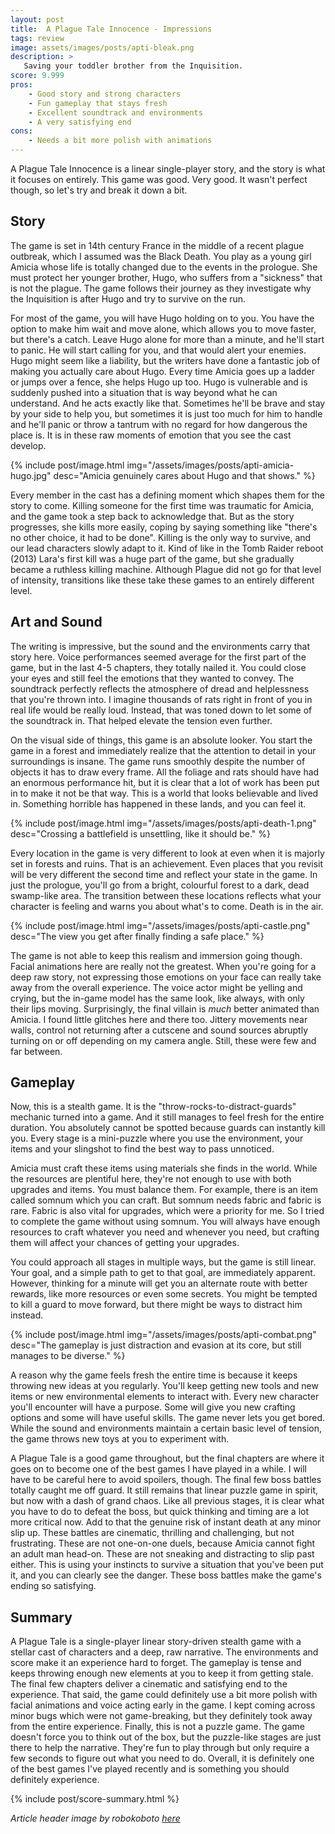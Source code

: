 ```yaml
---
layout: post
title:  A Plague Tale Innocence - Impressions
tags: review
image: assets/images/posts/apti-bleak.png
description: >
   Saving your toddler brother from the Inquisition.
score: 9.999
pros:
    - Good story and strong characters
    - Fun gameplay that stays fresh
    - Excellent soundtrack and environments
    - A very satisfying end
cons:
    - Needs a bit more polish with animations
---
```


A Plague Tale Innocence is a linear single-player story, and the story is what it focuses on entirely. This game was good. Very good. It wasn't perfect though, so let's try and break it down a bit.

## Story

The game is set in 14th century France in the middle of a recent plague outbreak, which I assumed was the Black Death. You play as a young girl Amicia whose life is totally changed due to the events in the prologue. She must protect her younger brother, Hugo, who suffers from a "sickness" that is not the plague. The game follows their journey as they investigate why the Inquisition is after Hugo and try to survive on the run.

For most of the game, you will have Hugo holding on to you. You have the option to make him wait and move alone, which allows you to move faster, but there's a catch. Leave Hugo alone for more than a minute, and he'll start to panic. He will start calling for you, and that would alert your enemies. Hugo might seem like a liability, but the writers have done a fantastic job of making you actually care about Hugo. Every time Amicia goes up a ladder or jumps over a fence, she helps Hugo up too. Hugo is vulnerable and is suddenly pushed into a situation that is way beyond what he can understand. And he acts exactly like that. Sometimes he'll be brave and stay by your side to help you, but sometimes it is just too much for him to handle and he'll panic or throw a tantrum with no regard for how dangerous the place is. It is in these raw moments of emotion that you see the cast develop.

{% include post/image.html img="/assets/images/posts/apti-amicia-hugo.jpg" desc="Amicia genuinely cares about Hugo and that shows." %}

Every member in the cast has a defining moment which shapes them for the story to come. Killing someone for the first time was traumatic for Amicia, and the game took a step back to acknowledge that. But as the story progresses, she kills more easily, coping by saying something like "there's no other choice, it had to be done". Killing is the only way to survive, and our lead characters slowly adapt to it. Kind of like in the Tomb Raider reboot (2013) Lara's first kill was a huge part of the game, but she gradually became a ruthless killing machine. Although Plague did not go for that level of intensity, transitions like these take these games to an entirely different level.

## Art and Sound

The writing is impressive, but the sound and the environments carry that story here. Voice performances seemed average for the first part of the game, but in the last 4-5 chapters, they totally nailed it. You could close your eyes and still feel the emotions that they wanted to convey. The soundtrack perfectly reflects the atmosphere of dread and helplessness that you're thrown into. I imagine thousands of rats right in front of you in real life would be really loud. Instead, that was toned down to let some of the soundtrack in. That helped elevate the tension even further. 

On the visual side of things, this game is an absolute looker. You start the game in a forest and immediately realize that the attention to detail in your surroundings is insane. The game runs smoothly despite the number of objects it has to draw every frame. All the foliage and rats should have had an enormous performance hit, but it is clear that a lot of work has been put in to make it not be that way. This is a world that looks believable and lived in. Something horrible has happened in these lands, and you can feel it.

{% include post/image.html img="/assets/images/posts/apti-death-1.png" desc="Crossing a battlefield is unsettling, like it should be." %}

Every location in the game is very different to look at even when it is majorly set in forests and ruins. That is an achievement. Even places that you revisit will be very different the second time and reflect your state in the game. In just the prologue, you'll go from a bright, colourful forest to a dark, dead swamp-like area. The transition between these locations reflects what your character is feeling and warns you about what's to come. Death is in the air.

{% include post/image.html img="/assets/images/posts/apti-castle.png" desc="The view you get after finally finding a safe place." %}

The game is not able to keep this realism and immersion going though. Facial animations here are really not the greatest. When you're going for a deep raw story, not expressing those emotions on your face can really take away from the overall experience. The voice actor might be yelling and crying, but the in-game model has the same look, like always, with only their lips moving. Surprisingly, the final villain is *much* better animated than Amicia. I found little glitches here and there too. Jittery movements near walls, control not returning after a cutscene and sound sources abruptly turning on or off depending on my camera angle. Still, these were few and far between.

## Gameplay

Now, this is a stealth game. It is the "throw-rocks-to-distract-guards" mechanic turned into a game. And it still manages to feel fresh for the entire duration. You absolutely cannot be spotted because guards can instantly kill you. Every stage is a mini-puzzle where you use the environment, your items and your slingshot to find the best way to pass unnoticed. 

Amicia must craft these items using materials she finds in the world. While the resources are plentiful here, they're not enough to use with both upgrades and items. You must balance them. For example, there is an item called somnum which you can craft. But somnum needs fabric and fabric is rare. Fabric is also vital for upgrades, which were a priority for me. So I tried to complete the game without using somnum. You will always have enough resources to craft whatever you need and whenever you need, but crafting them will affect your chances of getting your upgrades. 

You could approach all stages in multiple ways, but the game is still linear. Your goal, and a simple path to get to that goal, are immediately apparent.  However, thinking for a minute will get you an alternate route with better rewards, like more resources or even some secrets. You might be tempted to kill a guard to move forward, but there might be ways to distract him instead.

{% include post/image.html img="/assets/images/posts/apti-combat.png" desc="The gameplay is just distraction and evasion at its core, but still manages to be diverse." %}

A reason why the game feels fresh the entire time is because it keeps throwing new ideas at you regularly. You'll keep getting new tools and new items or new environmental elements to interact with. Every new character you'll encounter will have a purpose. Some will give you new crafting options and some will have useful skills. The game never lets you get bored. While the sound and environments maintain a certain basic level of tension, the game throws new toys at you to experiment with. 

A Plague Tale is a good game throughout, but the final chapters are where it goes on to become one of the best games I have played in a while. I will have to be careful here to avoid spoilers, though. The final few boss battles totally caught me off guard. It still remains that linear puzzle game in spirit, but now with a dash of grand chaos. Like all previous stages, it is clear what you have to do to defeat the boss, but quick thinking and timing are a lot more critical now. Add to that the genuine risk of instant death at any minor slip up. These battles are cinematic, thrilling and challenging, but not frustrating. These are not one-on-one duels, because Amicia cannot fight an adult man head-on. These are not sneaking and distracting to slip past either. This is using your instincts to survive a situation that you've been put it, and you can clearly see the danger. These boss battles make the game's ending so satisfying.

## Summary

A Plague Tale is a single-player linear story-driven stealth game with a stellar cast of characters and a deep, raw narrative. The environments and score make it an experience hard to forget. The gameplay is tense and keeps throwing enough new elements at you to keep it from getting stale. The final few chapters deliver a cinematic and satisfying end to the experience. That said, the game could definitely use a bit more polish with facial animations and voice acting early in the game. I kept coming across minor bugs which were not game-breaking, but they definitely took away from the entire experience. Finally, this is not a puzzle game. The game doesn't force you to think out of the box, but the puzzle-like stages are just there to help the narrative. They're fun to play through but only require a few seconds to figure out what you need to do. Overall, it is definitely one of the best games I've played recently and is something you should definitely experience.

{% include post/score-summary.html %}

*Article header image by robokoboto [here](https://wall.alphacoders.com/big.php?i=1000091)*